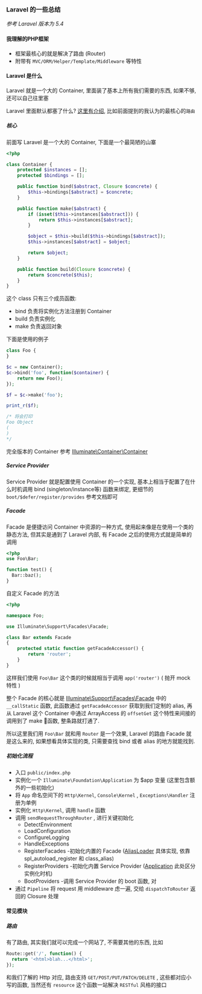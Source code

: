 ###  Laravel 的一些总结

*参考 Laravel 版本为 5.4*

#### 我理解的PHP框架

* 框架最核心的就是解决了路由 (Router)
* 附带有 `MVC/ORM/Helper/Template/Middleware` 等特性

#### Laravel 是什么

Laravel 就是一个大的 Container, 里面装了基本上所有我们需要的东西, 如果不够, 还可以自己往里塞

Laravel 里面默认都塞了什么? [这里有介绍](https://laravel.com/docs/5.4/facades#facade-class-reference), 比如前面提到的我认为的最核心的`路由 `

##### 核心

前面写 Laravel 是一个大的 Container, 下面是一个最简陋的山寨



```php
<?php

class Container {
    protected $instances = [];
    protected $bindings = [];

    public function bind($abstract, Closure $concrete) {
        $this->bindings[$abstract] = $concrete;
    }

    public function make($abstract) {
        if (isset($this->instances[$abstract])) {
            return $this->instances[$abstract];
        }

        $object = $this->build($this->bindings[$abstract]);
        $this->instances[$abstract] = $object;

        return $object;
    }

    public function build(Closure $concrete) {
        return $concrete($this);
    }
}
```



这个 class 只有三个成员函数:

* bind 负责将实例化方法注册到 Container
* build 负责实例化
* make 负责返回对象

下面是使用的例子



```php
class Foo {
}

$c = new Container();
$c->bind('foo', function($container) {
    return new Foo();
});

$f = $c->make('foo');

print_r($f);

/* 将会打印
Foo Object
(
)
*/
```

完全版本的 Container 参考 [Illuminate\Container\Container](https://github.com/laravel/framework/blob/5.4/src/Illuminate/Container/Container.php)



##### Service Provider

Service Provider 就是配置使用 Container 的一个实现, 基本上相当于配置了在什么时机调用 bind (singleton/instance等) 函数来绑定, 更细节的 `boot/$defer/register/provides` 参考文档即可

##### Facade

Facade 是便捷访问 Container 中资源的一种方式, 使用起来像是在使用一个类的静态方法, 但其实是通到了 Laravel 内部, 有 Facade 之后的使用方式就是简单的调用

```php
<?php
use Foo\Bar;

function test() {
  Bar::baz();
}
```

自定义 Facade 的方法

```php
<?php

namespace Foo;

use Illuminate\Support\Facades\Facade;

class Bar extends Facade
{
    protected static function getFacadeAccessor() {
        return 'router';
    }
}
```

这样我们使用 `Foo\Bar` 这个类的时候就相当于调用 `app('router')` ( 抛开 mock 特性 )

整个 Facade 的核心就是 [Illuminate\Support\Facades\Facade](https://github.com/laravel/framework/blob/5.4/src/Illuminate/Support/Facades/Facade.php#L213) 中的 `__callStatic` 函数, 此函数通过 `getFacadeAccessor` 获取到我们定制的 alias, 再从 Laravel 这个 Container 中通过  ArrayAccess 的  `offsetGet` 这个特性来间接的调用到了 make 函数, 整条路就打通了.

所以这里我们用 `Foo\Bar` 就和用 `Router` 是一个效果, Laravel 的路由 Facade 就是这么来的, 如果想看具体实现的类, 只需要查找 bind 或者 alias 的地方就能找到.



##### 初始化流程

- 入口 `public/index.php` 
- 实例化一个 `Illuminate\Foundation\Application` 为 $app 变量 (这里包含额外的一些初始化)
- 将 `App` 命名空间下的 `Http\Kernel`, `Console\Kernel` , `Exceptions\Handler` 注册为单例
- 实例化  `Http\Kernel`, 调用 `handle` 函数
- 调用 `sendRequestThroughRouter` , 进行关键初始化
  - DetectEnvironment
  - LoadConfiguration
  - ConfigureLogging
  - HandleExceptions
  - RegisterFacades  -初始化内置的 Facade ([AliasLoader](https://github.com/laravel/framework/blob/5.4/src/Illuminate/Foundation/AliasLoader.php#L150) 具体实现, 依靠 spl_autoload_register 和 class_alias)
  - RegisterProviders  -初始化内置 Service Provider ([Application](https://github.com/laravel/framework/blob/5.4/src/Illuminate/Foundation/Application.php#L546) 此处区分实例化时机)
  - BootProviders  -调用 Service Provider 的 boot 函数, 对
- 通过 `Pipeline` 将 request 用 middleware 虑一遍, 交给 `dispatchToRouter` 返回的 Closure 处理



#### 常见模块

##### 路由

 有了路由, 其实我们就可以完成一个网站了, 不需要其他的东西, 比如

```php
Route::get('/', function() {
  return '<html>blah...</html>';
});
```

和我们了解的 Http 对应, 路由支持 `GET/POST/PUT/PATCH/DELETE` , 这些都对应小写的函数, 当然还有 `resource` 这个函数一站解决 `RESTful` 风格的接口